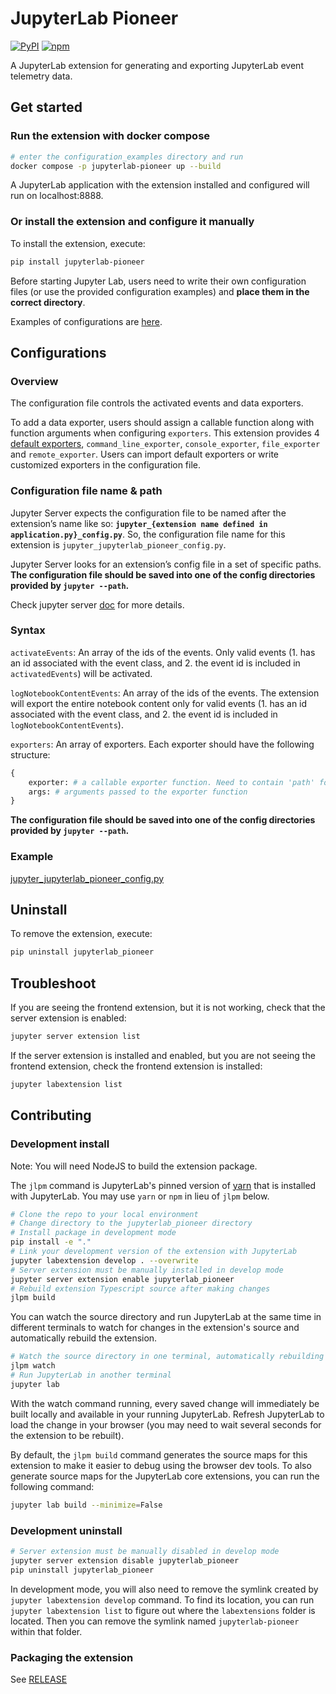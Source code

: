 # JupyterLab Pioneer 

[![PyPI](https://img.shields.io/pypi/v/jupyterlab-pioneer.svg)](https://pypi.org/project/jupyterlab-pioneer)
[![npm](https://img.shields.io/npm/v/jupyterlab-pioneer.svg)](https://www.npmjs.com/package/jupyterlab-pioneer)

A JupyterLab extension for generating and exporting JupyterLab event telemetry data.

## Get started

### Run the extension with docker compose
```bash
# enter the configuration_examples directory and run
docker compose -p jupyterlab-pioneer up --build
```
 A JupyterLab application with the extension installed and configured will run on localhost:8888.
 
### Or install the extension and configure it manually

To install the extension, execute:

```bash
pip install jupyterlab-pioneer
```
Before starting Jupyter Lab, users need to write their own configuration files (or use the provided configuration examples) and **place them in the correct directory**.

Examples of configurations are [here](#configurations).

## Configurations
### Overview
The configuration file controls the activated events and data exporters.

To add a data exporter, users should assign a callable function along with function arguments when configuring `exporters`. This extension provides 4 [default exporters](https://github.com/educational-technology-collective/jupyterlab-pioneer/blob/b7eda5f4b286c7b0f7aa50df716b2795f180cc6e/jupyterlab_pioneer/handlers.py#L9), `command_line_exporter`, `console_exporter`, `file_exporter` and `remote_exporter`. Users can import default exporters or write customized exporters in the configuration file.

### Configuration file name & path

Jupyter Server expects the configuration file to be named after the extension’s name like so: **`jupyter_{extension name defined in application.py}_config.py`**. So, the configuration file name for this extension is `jupyter_jupyterlab_pioneer_config.py`.

Jupyter Server looks for an extension’s config file in a set of specific paths. **The configuration file should be saved into one of the config directories provided by `jupyter --path`.**

Check jupyter server [doc](https://jupyter-server.readthedocs.io/en/latest/operators/configuring-extensions.html) for more details.
### Syntax

`activateEvents`: An array of the ids of the events. Only valid events (1. has an id associated with the event class, and 2. the event id is included in `activatedEvents`) will be activated.

`logNotebookContentEvents`: An array of the ids of the events. The extension will export the entire notebook content only for valid events (1. has an id associated with the event class, and 2. the event id is included in `logNotebookContentEvents`).

`exporters`: An array of exporters. Each exporter should have the following structure:
```python
{
    exporter: # a callable exporter function. Need to contain 'path' for file_exporter, 'url' for remote_exporter.
    args: # arguments passed to the exporter function
}
```
**The configuration file should be saved into one of the config directories provided by `jupyter --path`.**

### Example
[jupyter_jupyterlab_pioneer_config.py](https://github.com/educational-technology-collective/jupyterlab-pioneer/blob/main/configuration_examples/jupyter_jupyterlab_pioneer_config.py)

## Uninstall

To remove the extension, execute:

```bash
pip uninstall jupyterlab_pioneer
```

## Troubleshoot

If you are seeing the frontend extension, but it is not working, check
that the server extension is enabled:

```bash
jupyter server extension list
```

If the server extension is installed and enabled, but you are not seeing
the frontend extension, check the frontend extension is installed:

```bash
jupyter labextension list
```

## Contributing

### Development install

Note: You will need NodeJS to build the extension package.

The `jlpm` command is JupyterLab's pinned version of
[yarn](https://yarnpkg.com/) that is installed with JupyterLab. You may use
`yarn` or `npm` in lieu of `jlpm` below.

```bash
# Clone the repo to your local environment
# Change directory to the jupyterlab_pioneer directory
# Install package in development mode
pip install -e "."
# Link your development version of the extension with JupyterLab
jupyter labextension develop . --overwrite
# Server extension must be manually installed in develop mode
jupyter server extension enable jupyterlab_pioneer
# Rebuild extension Typescript source after making changes
jlpm build
```

You can watch the source directory and run JupyterLab at the same time in different terminals to watch for changes in the extension's source and automatically rebuild the extension.

```bash
# Watch the source directory in one terminal, automatically rebuilding when needed
jlpm watch
# Run JupyterLab in another terminal
jupyter lab
```

With the watch command running, every saved change will immediately be built locally and available in your running JupyterLab. Refresh JupyterLab to load the change in your browser (you may need to wait several seconds for the extension to be rebuilt).

By default, the `jlpm build` command generates the source maps for this extension to make it easier to debug using the browser dev tools. To also generate source maps for the JupyterLab core extensions, you can run the following command:

```bash
jupyter lab build --minimize=False
```

### Development uninstall

```bash
# Server extension must be manually disabled in develop mode
jupyter server extension disable jupyterlab_pioneer
pip uninstall jupyterlab_pioneer
```

In development mode, you will also need to remove the symlink created by `jupyter labextension develop`
command. To find its location, you can run `jupyter labextension list` to figure out where the `labextensions`
folder is located. Then you can remove the symlink named `jupyterlab-pioneer` within that folder.

### Packaging the extension

See [RELEASE](RELEASE.md)
